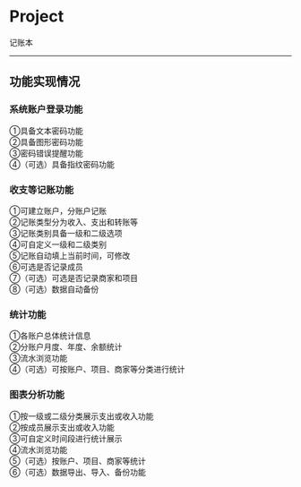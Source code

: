 # Project
记账本
***
## 功能实现情况
### 系统账户登录功能
①具备文本密码功能  
②具备图形密码功能  
③密码错误提醒功能  
④（可选）具备指纹密码功能  
### 收支等记账功能
①可建立账户，分账户记账  
②记账类型分为收入、支出和转账等  
③记账类别具备一级和二级选项  
④可自定义一级和二级类别  
⑤记账自动填上当前时间，可修改  
⑥可选是否记录成员  
⑦（可选）可选是否记录商家和项目  
⑧（可选）数据自动备份  
### 统计功能
①各账户总体统计信息  
②分账户月度、年度、余额统计  
③流水浏览功能  
④（可选）可按账户、项目、商家等分类进行统计  
### 图表分析功能
①按一级或二级分类展示支出或收入功能  
②按成员展示支出或收入功能  
③可自定义时间段进行统计展示  
④流水浏览功能  
⑤（可选）按账户、项目、商家等统计  
⑥（可选）数据导出、导入、备份功能  